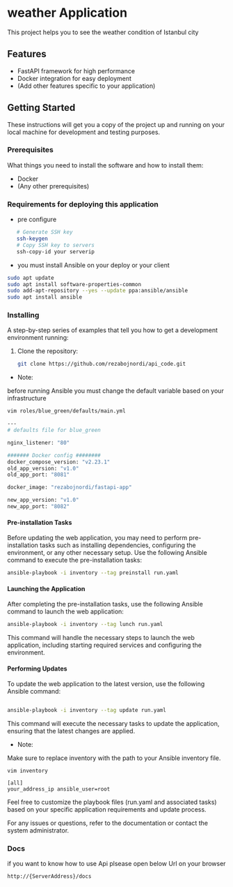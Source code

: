 # weather Application

This project helps you to see the weather condition of Istanbul city

## Features

- FastAPI framework for high performance
- Docker integration for easy deployment
- (Add other features specific to your application)

## Getting Started

These instructions will get you a copy of the project up and running on your local machine for development and testing purposes.

### Prerequisites

What things you need to install the software and how to install them:

- Docker
- (Any other prerequisites)

### Requirements for deploying this application

* pre configure

```bash
   # Generate SSH key
   ssh-keygen
   # Copy SSH key to servers
   ssh-copy-id your serverip
```
* you must install Ansible on your deploy or your client

```bash
sudo apt update
sudo apt install software-properties-common
sudo add-apt-repository --yes --update ppa:ansible/ansible
sudo apt install ansible
```

### Installing

A step-by-step series of examples that tell you how to get a development environment running:

1. Clone the repository:
   ```bash
   git clone https://github.com/rezabojnordi/api_code.git


* Note:

before running Ansible you must change the default variable based on your infrastructure

```bash
vim roles/blue_green/defaults/main.yml

---
# defaults file for blue_green

nginx_listener: "80"

####### Docker config ########
docker_compose_version: "v2.23.1"
old_app_version: "v1.0"
old_app_port: "8081"

docker_image: "rezabojnordi/fastapi-app"

new_app_version: "v1.0"
new_app_port: "8082"

```


#### Pre-installation Tasks
Before updating the web application, you may need to perform pre-installation tasks such as installing dependencies, configuring the environment, or any other necessary setup. Use the following Ansible command to execute the pre-installation tasks:

``` bash
ansible-playbook -i inventory --tag preinstall run.yaml

```
#### Launching the Application
After completing the pre-installation tasks, use the following Ansible command to launch the web application:

``` bash
ansible-playbook -i inventory --tag lunch run.yaml

```
This command will handle the necessary steps to launch the web application, including starting required services and configuring the environment.

#### Performing Updates

To update the web application to the latest version, use the following Ansible command:

```bash

ansible-playbook -i inventory --tag update run.yaml

```

This command will execute the necessary tasks to update the application, ensuring that the latest changes are applied.

* Note: 

Make sure to replace inventory with the path to your Ansible inventory file.

```
vim inventory

[all]
your_address_ip ansible_user=root

```
Feel free to customize the playbook files (run.yaml and associated tasks) based on your specific application requirements and update process.

For any issues or questions, refer to the documentation or contact the system administrator.

### Docs
if you want to know how to use Api plsease open below Url on your browser

```
http://{ServerAddress}/docs
```
